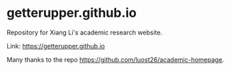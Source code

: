 # getterupper.github.io
Repository for Xiang Li's academic research website.

Link: https://getterupper.github.io

Many thanks to the repo https://github.com/luost26/academic-homepage.
